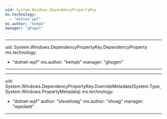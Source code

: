 ```yaml
---
uid: System.Windows.DependencyPropertyKey
ms.technology: 
  - "dotnet-wpf"
ms.author: "kempb"
manager: "ghogen"
---
```


---
uid: System.Windows.DependencyPropertyKey.DependencyProperty
ms.technology: 
  - "dotnet-wpf"
ms.author: "kempb"
manager: "ghogen"
---

---
uid: System.Windows.DependencyPropertyKey.OverrideMetadata(System.Type,System.Windows.PropertyMetadata)
ms.technology: 
  - "dotnet-wpf"
author: "stevehoag"
ms.author: "shoag"
manager: "wpickett"
---
